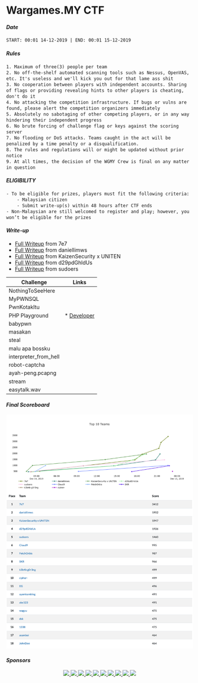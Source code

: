 # Wargames.MY CTF
#### *Date*

```text
START: 00:01 14-12-2019 | END: 00:01 15-12-2019
```

#### *Rules*

```text
1. Maximum of three(3) people per team
2. No off-the-shelf automated scanning tools such as Nessus, OpenVAS, etc. It's useless and we'll kick you out for that lame ass shit
3. No cooperation between players with independent accounts. Sharing of flags or providing revealing hints to other players is cheating, don't do it
4. No attacking the competition infrastructure. If bugs or vulns are found, please alert the competition organizers immediately
5. Absolutely no sabotaging of other competing players, or in any way hindering their independent progress
6. No brute forcing of challenge flag or keys against the scoring server
7. No flooding or DoS attacks. Teams caught in the act will be penalized by a time penalty or a disqualification.
8. The rules and regulations will or might be updated without prior notice
9. At all times, the decision of the WGMY Crew is final on any matter in question
```

#### *ELIGIBILITY*

```text
- To be eligible for prizes, players must fit the following criteria:
    - Malaysian citizen
    - Submit write-up(s) within 48 hours after CTF ends
- Non-Malaysian are still welcomed to register and play; however, you won’t be eligible for the prizes
```

#### *Write-up*

* [Full Writeup](writeups/7e7Writeup.pdf) from 7e7
* [Full Writeup](https://daniellimws.github.io/wargamesmy-19/writeups) from daniellimws
* [Full Writeup](https://github.com/kaizensecurity/WGMY2019) from KaizenSecurity x UNITEN 
* [Full Writeup](writeups/woitheuKWriteup.pdf) from d29pdGhldUs
* [Full Writeup](https://github.com/Amjad50/WGMY-CTF-2019) from sudoers

|Challenge|Links|
|---------|-----|
| NothingToSeeHere | | 
| MyPWNSQL | | 
| PwnKotakItu | | 
| PHP Playground | * [Developer](writeups/WGMY%20December%202019%20Challenge%20-%20PHP-Perpustakaan%20PHAR%20Deserialization.pdf) | 
| babypwn | | 
| masakan | | 
| steal | | 
| malu apa bossku | | 
| interpreter_from_hell | | 
| robot-captcha | | 
| ayah-peng.pcapng | | 
| stream | | 
| easytalk.wav | | 


#### *Final Scoreboard*

![image](score.png)


#### *Sponsors*
<p align="center">
<a href="https://pentesterlab.com/">
    <image src="logo/pentesterlab.png" height="40">
</a>
<a href="https://www.facebook.com/askpentest/">
    <image src="logo/askpentest.png" height="60">
</a>
<a href="https://thebugbounty.com/">
    <image src="logo/tbb.png" height="40">
</a>
<a href="http://www.training.my/">
    <image src="logo/pentestmy.png" height="40">
</a>
<a href="https://www.securelytics.my/">
    <image src="logo/securelytics.png" height="30">
</a>
<a href="https://www.linkedin.com/company/syntx-my/about/">
    <image src="logo/syntx.png" height="60">
</a>
<a href="https://www.sysarmy.net/">
    <image src="logo/sysarmy.png" height="50">
</a>
<a href="https://exploitable.host/">
    <image src="logo/exploitablehost.png" height="60">
</a>
<a href="https://www.thecamparound.com/">
    <image src="logo/thecamparound.png" height="25">
</a>
<a href="https://nanosec.asia/">
    <image src="logo/nanosec.png" height="50">
</a>
</p>

